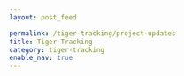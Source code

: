 ```yaml
---
layout: post_feed

permalink: /tiger-tracking/project-updates
title: Tiger Tracking
category: tiger-tracking
enable_nav: true
---
```

